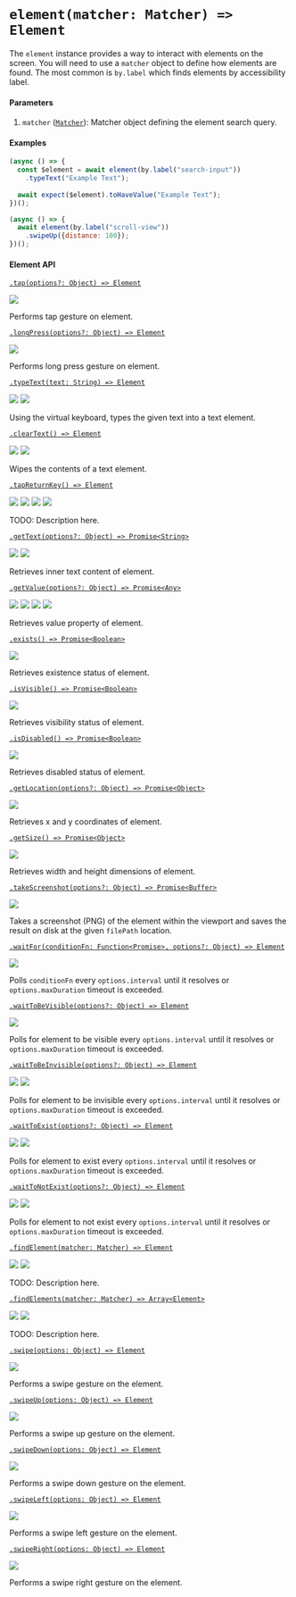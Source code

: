 # `element(matcher: Matcher) => Element`

The `element` instance provides a way to interact with elements on the screen. You will need to use a `matcher` object to define how elements are found. The most common is `by.label` which finds elements by accessibility label.

#### Parameters

1. `matcher` ([`Matcher`](./matchers.md)): Matcher object defining the element search query.

#### Examples

```javascript
(async () => {
  const $element = await element(by.label("search-input"))
    .typeText("Example Text");
  
  await expect($element).toHaveValue("Example Text");
})();
```

```javascript
(async () => {
  await element(by.label("scroll-view"))
    .swipeUp({distance: 100});
})();
```
#### Element API

[```.tap(options?: Object) => Element```](./element/tap.md)

<img src="https://img.shields.io/badge/Platform-Both-blue.svg" />

Performs tap gesture on element.

[```.longPress(options?: Object) => Element```](./element/longPress.md)

<img src="https://img.shields.io/badge/Platform-Both-blue.svg" />

Performs long press gesture on element.

[```.typeText(text: String) => Element```](./element/typeText.md)

<img src="https://img.shields.io/badge/Platform-Both-blue.svg" /> <img src="https://img.shields.io/badge/Docs-WIP-orange.svg" />

Using the virtual keyboard, types the given text into a text element.

[```.clearText() => Element```](./element/clearText.md)

<img src="https://img.shields.io/badge/Platform-Both-blue.svg" /> <img src="https://img.shields.io/badge/Docs-WIP-orange.svg" />

Wipes the contents of a text element.

[```.tapReturnKey() => Element```](./element/tapReturnKey.md)

<img src="https://img.shields.io/badge/Platform-Both-blue.svg" /> <img src="https://img.shields.io/badge/Dev-WIP-orange.svg" /> <img src="https://img.shields.io/badge/Docs-TODO-red.svg" /> <img src="https://img.shields.io/badge/Tests-TODO-red.svg" />

TODO: Description here.

[```.getText(options?: Object) => Promise<String>```](./element/getText.md)

<img src="https://img.shields.io/badge/Platform-Both-blue.svg" /> <img src="https://img.shields.io/badge/Docs-WIP-orange.svg" />

Retrieves inner text content of element.

[```.getValue(options?: Object) => Promise<Any>```](./element/getValue.md)

<img src="https://img.shields.io/badge/Platform-Both-blue.svg" /> <img src="https://img.shields.io/badge/Dev-WIP-orange.svg" /> <img src="https://img.shields.io/badge/Docs-WIP-orange.svg" /> <img src="https://img.shields.io/badge/Tests-WIP-orange.svg" />

Retrieves value property of element.

[```.exists() => Promise<Boolean>```](./element/exists.md)

<img src="https://img.shields.io/badge/Platform-Both-blue.svg" />

Retrieves existence status of element.

[```.isVisible() => Promise<Boolean>```](./element/isVisible.md)

<img src="https://img.shields.io/badge/Platform-Both-blue.svg" />

Retrieves visibility status of element.

[```.isDisabled() => Promise<Boolean>```](./element/isDisabled.md)

<img src="https://img.shields.io/badge/Platform-Both-blue.svg" />

Retrieves disabled status of element.

[```.getLocation(options?: Object) => Promise<Object>```](./element/getLocation.md)

<img src="https://img.shields.io/badge/Platform-Both-blue.svg" />

Retrieves x and y coordinates of element.

[```.getSize() => Promise<Object>```](./element/getSize.md)

<img src="https://img.shields.io/badge/Platform-Both-blue.svg" />

Retrieves width and height dimensions of element.

[```.takeScreenshot(options?: Object) => Promise<Buffer>```](./element/takeScreenshot.md)

<img src="https://img.shields.io/badge/Platform-Both-blue.svg" />

Takes a screenshot (PNG) of the element within the viewport and saves the result on disk at the given `filePath` location.

[```.waitFor(conditionFn: Function<Promise>, options?: Object) => Element```](./element/waitFor.md)

<img src="https://img.shields.io/badge/Platform-Both-blue.svg" />

Polls `conditionFn` every `options.interval` until it resolves or `options.maxDuration` timeout is exceeded.

[```.waitToBeVisible(options?: Object) => Element```](./element/waitToBeVisible.md)

<img src="https://img.shields.io/badge/Platform-Both-blue.svg" />

Polls for element to be visible every `options.interval` until it resolves or `options.maxDuration` timeout is exceeded.

[```.waitToBeInvisible(options?: Object) => Element```](./element/waitToBeInvisible.md)

<img src="https://img.shields.io/badge/Platform-Both-blue.svg" /> <img src="https://img.shields.io/badge/Docs-WIP-orange.svg" />

Polls for element to be invisible every `options.interval` until it resolves or `options.maxDuration` timeout is exceeded.

[```.waitToExist(options?: Object) => Element```](./element/waitToExist.md)

<img src="https://img.shields.io/badge/Platform-Both-blue.svg" /> <img src="https://img.shields.io/badge/Docs-WIP-orange.svg" />

Polls for element to exist every `options.interval` until it resolves or `options.maxDuration` timeout is exceeded.

[```.waitToNotExist(options?: Object) => Element```](./element/waitToExist.md)

<img src="https://img.shields.io/badge/Platform-Both-blue.svg" /> <img src="https://img.shields.io/badge/Docs-WIP-orange.svg" />

Polls for element to not exist every `options.interval` until it resolves or `options.maxDuration` timeout is exceeded.

[```.findElement(matcher: Matcher) => Element```](./element/findElement.md)

<img src="https://img.shields.io/badge/Platform-Both-blue.svg" /> <img src="https://img.shields.io/badge/Docs-TODO-red.svg" />

TODO: Description here.

[```.findElements(matcher: Matcher) => Array<Element>```](./element/findElements.md)

<img src="https://img.shields.io/badge/Platform-Both-blue.svg" /> <img src="https://img.shields.io/badge/Docs-TODO-red.svg" />

TODO: Description here.

[```.swipe(options: Object) => Element```](./element/swipe.md)

<img src="https://img.shields.io/badge/Platform-Both-blue.svg" />

Performs a swipe gesture on the element.

[```.swipeUp(options: Object) => Element```](./element/swipeUp.md)

<img src="https://img.shields.io/badge/Platform-Both-blue.svg" />

Performs a swipe up gesture on the element.

[```.swipeDown(options: Object) => Element```](./element/swipeDown.md)

<img src="https://img.shields.io/badge/Platform-Both-blue.svg" />

Performs a swipe down gesture on the element.

[```.swipeLeft(options: Object) => Element```](./element/swipeLeft.md)

<img src="https://img.shields.io/badge/Platform-Both-blue.svg" />

Performs a swipe left gesture on the element.

[```.swipeRight(options: Object) => Element```](./element/swipeRight.md)

<img src="https://img.shields.io/badge/Platform-Both-blue.svg" />

Performs a swipe right gesture on the element.
